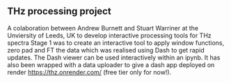 ## THz processing project ##
A colaboration between Andrew Burnett and Stuart Warriner at the Unviersity of Leeds, UK to develop interactive processing tools for THz spectra
Stage 1 was to create an interactive tool to apply window functions, zero pad and FT the data which was realised using Dash to get rapid updates.
The Dash viewer can be used interactively within an ipynb.  It has also been wrapped with a data uploader to give a dash app deployed on render https://thz.onrender.com/
(free tier only for now!).

